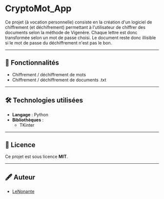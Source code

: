 # CryptoMot_App
 Ce projet (à vocation personnelle) consiste en la création d'un logiciel de chiffrement (et déchifrement) permettant à l'utilisateur de chiffrer des documents selon la méthode de Vigenère. Chaque lettre est donc transformée selon un mot de passe choisi. Le document reste donc illisible si le mot de passe du déchiffrement n'est pas le bon.

---

## 🚀 Fonctionnalités
- Chiffrement / déchiffrement de mots
- Chiffrement / déchiffrement de documents .txt

---

## 🛠️ Technologies utilisées
- **Langage** : Python
- **Bibliothèques** :
    - TKinter
---

## 📜 Licence
Ce projet est sous licence **MIT**.

---

## 🖋️ Auteur
- [LeNonante](https://github.com/LeNonante)
